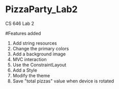 # PizzaParty_Lab2
CS 646 Lab 2


#Features added 

1. Add string resources
2. Change the primary colors
3. Add a background image
4. MVC interaction
5. Use the ConstraintLayout
6. Add a Style
7. Modify the theme
8. Save "total pizzas" value when device is rotated

